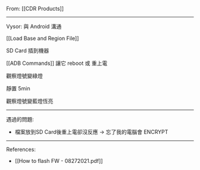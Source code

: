 From: [[CDR Products]]

---

Vysor: 與 Android 溝通

[[Load Base and Region File]]

SD Card 插到機器

[[ADB Commands]] 讓它 reboot  或 重上電

觀察燈號變綠燈

靜置 5min

觀察燈號變藍燈恆亮

---

遇過的問題:
- 檔案放到SD Card後重上電卻沒反應 → 忘了我的電腦會 ENCRYPT

---
References:
- [[How to flash FW - 08272021.pdf]]